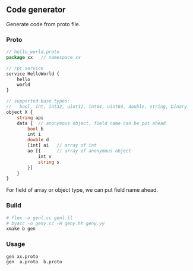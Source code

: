 ## Code generator

Generate code from proto file.


### Proto

```proto
// hello_world.proto
package xx   // namespace xx

// rpc service
service HelloWorld {  
    hello
    world
}

// supported base types:
//   bool, int, int32, uint32, int64, uint64, double, string, binary
object X {
    string api
    data {  // anonymous object, field name can be put ahead
        bool b
        int i
        double d
        [int] ai   // array of int
        ao [{      // array of anonymous object
            int v
            string s
        }]
    }
}
```

For field of array or object type, we can put field name ahead.


### Build

```sh
# flex -o genl.cc genl.ll
# byacc -o geny.cc -H geny.hh geny.yy
xmake b gen
```

### Usage

```sh
gen xx.proto
gen  a.proto  b.proto
```
